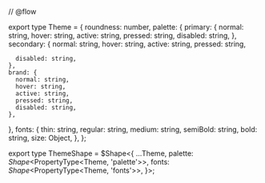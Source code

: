 // @flow

export type Theme = {
  roundness: number,
  palette: {
    primary: {
      normal: string,
      hover: string,
      active: string,
      pressed: string,
      disabled: string,
    },
    secondary: {
      normal: string,
      hover: string,
      active: string,
      pressed: string,

      disabled: string,
    },
    brand: {
      normal: string,
      hover: string,
      active: string,
      pressed: string,
      disabled: string,
    },
  },
  fonts: {
    thin: string,
    regular: string,
    medium: string,
    semiBold: string,
    bold: string,
    size: Object,
  },
};

export type ThemeShape = $Shape<{
  ...Theme,
  palette: $Shape<$PropertyType<Theme, 'palette'>>,
  fonts: $Shape<$PropertyType<Theme, 'fonts'>>,
}>;
